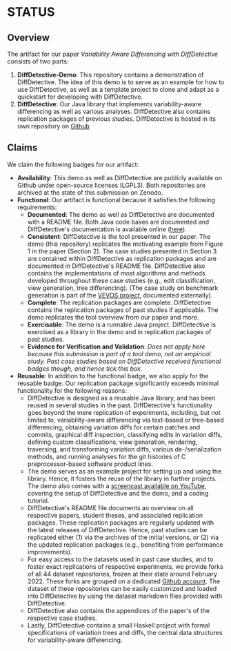 # STATUS
## Overview
The artifact for our paper _Variability Aware Differencing with DiffDetective_ consists of two parts:

1. **DiffDetective-Demo**: This repository contains a demonstration of DiffDetective. The idea of this demo is to serve as an example for how to use DiffDetective, as well as a template project to clone and adapt as a quickstart for developing with DiffDetective.
2. **DiffDetective**: Our Java library that implements variability-aware differencing as well as various analyses. 
    DiffDetective also contains replication packages of previous studies.
    DiffDetective is hosted in its own repository on [Github](https://github.com/VariantSync/DiffDetective)

## Claims
We claim the following badges for our artifact:

- **Availability**: This demo as well as DiffDetective are publicly available on Github under open-source licenses (LGPL3). Both repositories are archived at the state of this submission on Zenodo.
- **Functional**: Our artifact is functional because it satisfies the following requirements:
  - **Documented**: The demo as well as DiffDetective are documented with a README file. Both Java code bases are documented and DiffDetective's documentation is available online ([here][javadoc]).
  - **Consistent**: DiffDetective is the tool presented in our paper. The demo (this repository) replicates the motivating example from Figure 1 in the paper (Section 2). The case studies presented in Section 3 are contained within DiffDetective as replication packages and are documented in DiffDetective's README file.
   DiffDetective also contains the implementations of most algorithms and methods developed throughout these case studies (e.g., edit classification, view generation, tree differencing). (The case study on benchmark generation is part of the [VEVOS project](https://github.com/VariantSync/VEVOS_Extraction), documented externally).
  - **Complete**: The replication packages are complete. DiffDetective contains the replication packages of past studies if applicable. The demo replicates the tool overview from our paper and more.
  - **Exercisable**: The demo is a runnable Java project. DiffDetective is exercised as a library in the demo and in replication packages of past studies.
  - **Evidence for Verification and Validation**: _Does not apply here because this submission is part of a tool demo, not an empirical study. Past case studies based on DiffDetective received functional badges though, and hence tick this box._
- **Reusable**: In addition to the functional badge, we also apply for the reusable badge. Our replication package significantly exceeds minimal functionality for the following reasons:
  - DiffDetective is designed as a reusable Java library, and has been reused in several studies in the past. DiffDetective's functionality goes beyond the mere replication of experiments, including, but not limited to, variability-aware differencing via text-based or tree-based differencing, obtaining variation diffs for certain patches and commits, graphical diff inspection, classifying edits in variation diffs, defining custom classifications, view generation, rendering, traversing, and transforming variation diffs, various de-/serialization methods, and running analyses for the git histories of C preprocessor-based software product lines.
  - The demo serves as an example project for setting up and using the library. 
  Hence, it fosters the reuse of the library in further projects. The demo also comes with a [screencast available on YouTube][screencast], covering the setup of DiffDetective and the demo, and a coding tutorial.
  - DiffDetective's README file documents an overview on all respective papers, student theses, and associated replication packages. These replication packages are regularly updated with the latest releases of DiffDetective. Hence, past studies can be replicated either (1) via the archives of the initial versions, or (2) via the updated replication packages (e.g., benefiting from performance improvements).
  - For easy access to the datasets used in past case studies, and to foster exact replications of respective experiments, we provide forks of all 44 dataset repositories, frozen at their state around February 2022. These forks are grouped on a dedicated [Github account][datasets]. The dataset of these repositories can be easily customized and loaded into DiffDetective by using the dataset markdown files provided with DiffDetective.
  - DiffDetective also contains the appendices of the paper's of the respective case studies. 
  - Lastly, DiffDetective contains a small Haskell project with formal specifications of variation trees and diffs, the central data structures for variability-aware differencing.

[javadoc]: https://variantsync.github.io/DiffDetective/docs/javadoc/
[datasets]: https://github.com/DiffDetective
[screencast]: https://www.youtube.com/watch?v=q6ight5EDQY
